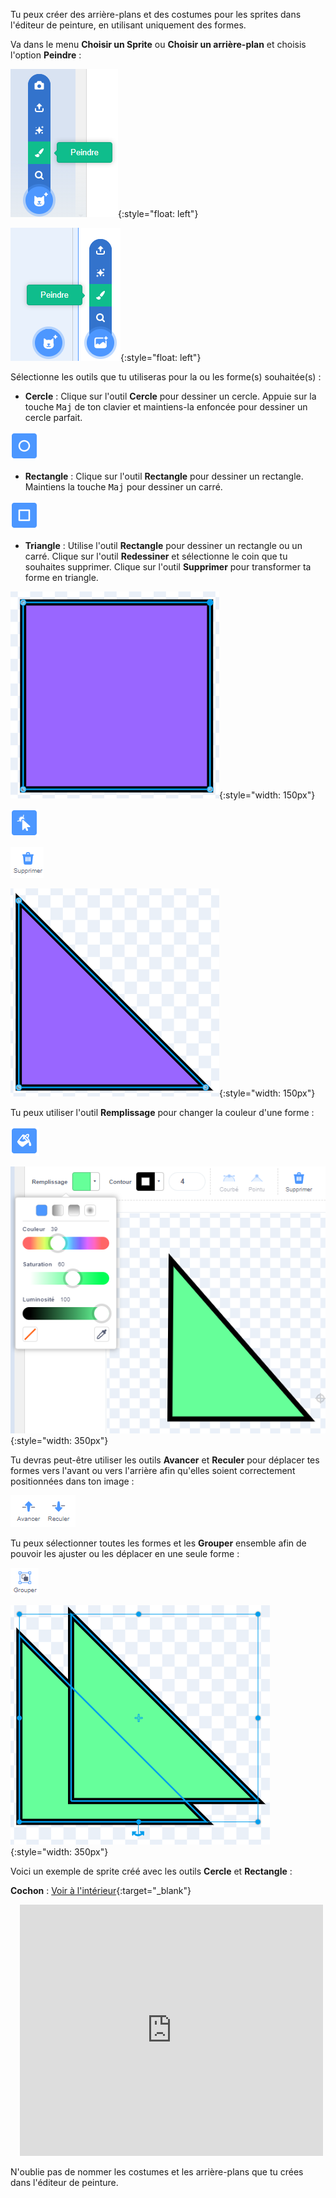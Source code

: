 Tu peux créer des arrière-plans et des costumes pour les sprites dans l'éditeur de peinture, en utilisant uniquement des formes.

Va dans le menu **Choisir un Sprite** ou **Choisir un arrière-plan** et choisis l'option **Peindre** :

![L'option « Peindre » dans le menu « Choisir un sprite ».](images/choose-a-sprite.png){:style="float: left"}

![L'option « Peindre » dans le menu « Choisir un arrière-plan ».](images/choose-a-backdrop.png){:style="float: left"}

Sélectionne les outils que tu utiliseras pour la ou les forme(s) souhaitée(s) :

+ **Cercle** : Clique sur l'outil **Cercle** pour dessiner un cercle. Appuie sur la touche <kbd>Maj</kbd> de ton clavier et maintiens-la enfoncée pour dessiner un cercle parfait.

![L'outil Cercle.](images/circle-tool.png)

+ **Rectangle** : Clique sur l'outil **Rectangle** pour dessiner un rectangle. Maintiens la touche <kbd>Maj</kbd> pour dessiner un carré.

![L'outil Rectangle.](images/rectangle-tool.png)

+ **Triangle** : Utilise l'outil **Rectangle** pour dessiner un rectangle ou un carré. Clique sur l'outil **Redessiner** et sélectionne le coin que tu souhaites supprimer. Clique sur l'outil **Supprimer** pour transformer ta forme en triangle.

![Une forme carrée avec un coin sélectionné.](images/square.png){:style="width: 150px"}

![L'outil Redessiner.](images/reshape.png)

![L'outil Supprimer.](images/delete.png)

![Une forme triangulaire.](images/corner.png){:style="width: 150px"}

Tu peux utiliser l'outil **Remplissage** pour changer la couleur d'une forme :

![L'outil Remplissage.](images/fill-tool.png)

![Le sélecteur de couleur de remplissage et la nouvelle couleur de la forme.](images/changed-colour.png){:style="width: 350px"}

Tu devras peut-être utiliser les outils **Avancer** et **Reculer** pour déplacer tes formes vers l'avant ou vers l'arrière afin qu'elles soient correctement positionnées dans ton image :

![Les outils Avancer et Reculer dans l'éditeur de peinture.](images/front-back-tools.png)

Tu peux sélectionner toutes les formes et les **Grouper** ensemble afin de pouvoir les ajuster ou les déplacer en une seule forme :

![L'outil Grouper.](images/group.png)

![Plusieurs formes sélectionnées.](images/selected-shapes.png){:style="width: 350px"}

Voici un exemple de sprite créé avec les outils **Cercle** et **Rectangle** :

**Cochon** : [Voir à l'intérieur](https://scratch.mit.edu/projects/495903163/editor){:target="_blank"}
<div class="scratch-preview" style="margin-left: 15px;">
  <iframe allowtransparency="true" width="485" height="402" src="https://scratch.mit.edu/projects/embed/495903163/?autostart=false" frameborder="0"></iframe>
</div>

N'oublie pas de nommer les costumes et les arrière-plans que tu crées dans l'éditeur de peinture.
